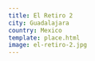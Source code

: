 ```yaml
---
title: El Retiro 2
city: Guadalajara
country: Mexico
template: place.html
image: el-retiro-2.jpg
---
```

